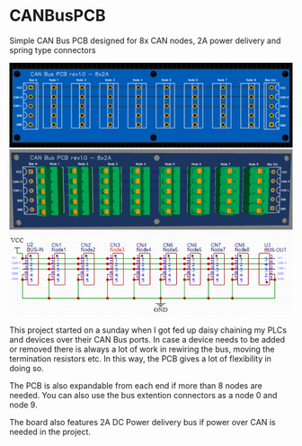 # CANBusPCB

Simple CAN Bus PCB designed for 8x CAN nodes, 2A power delivery and spring type connectors

![2D view](https://github.com/tkucic/CANBusPCB/blob/main/img/canbuspcb2d.png)
![3D view](https://github.com/tkucic/CANBusPCB/blob/main/img/canbuspcb3d.png)
![Circuit diagram](https://github.com/tkucic/CANBusPCB/blob/main/img/canbuspcbcircuit.png)

This project started on a sunday when I got fed up daisy chaining my PLCs and devices over their CAN Bus ports. In case a device needs to be added or removed there is always a lot of work in rewiring the bus, moving the termination resistors etc. In this way, the PCB gives a lot of flexibility in doing so.

The PCB is also expandable from each end if more than 8 nodes are needed. You can also use the bus extention connectors as a node 0 and node 9.

The board also features 2A DC Power delivery bus if power over CAN is needed in the project.
